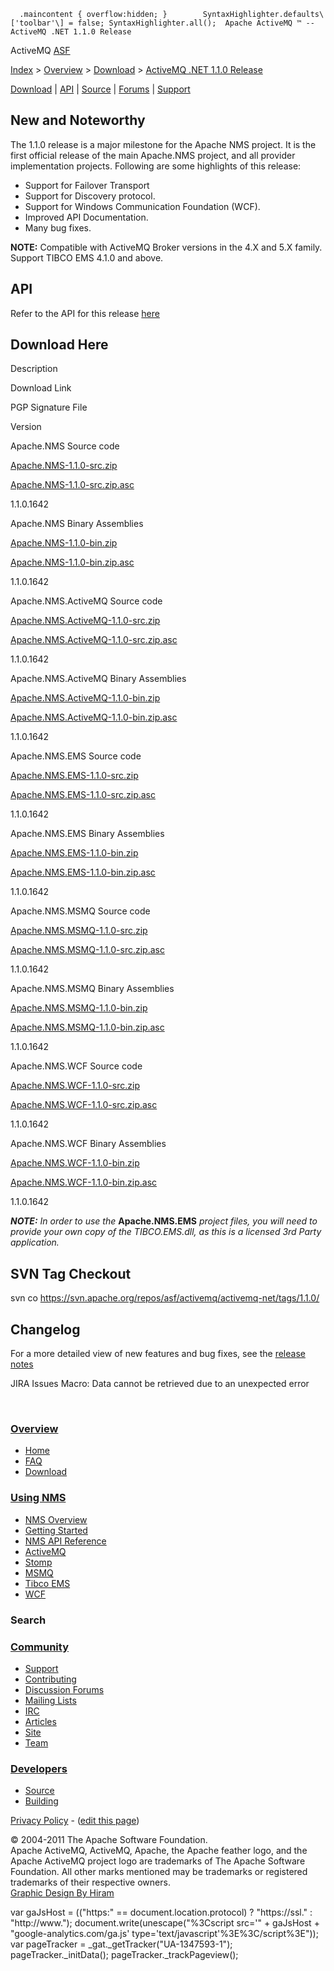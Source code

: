       .maincontent { overflow:hidden; }        SyntaxHighlighter.defaults\['toolbar'\] = false; SyntaxHighlighter.all();  Apache ActiveMQ ™ -- ActiveMQ .NET 1.1.0 Release 

ActiveMQ [ASF](http://www.apache.org)

[Index](index.html) > [Overview](overview.html) > [Download](download.html) > [ActiveMQ .NET 1.1.0 Release](activemq-net-110-release.html)

[Download](download.html) | [API](nms-api.html) | [Source](source.html) | [Forums](http://activemq.apache.org/discussion-forums.html) | [Support](http://activemq.apache.org/support.html)

New and Noteworthy
------------------

The 1.1.0 release is a major milestone for the Apache NMS project. It is the first official release of the main Apache.NMS project, and all provider implementation projects. Following are some highlights of this release:

*   Support for Failover Transport
*   Support for Discovery protocol.
*   Support for Windows Communication Foundation (WCF).
*   Improved API Documentation.
*   Many bug fixes.

  

**NOTE:** Compatible with ActiveMQ Broker versions in the 4.X and 5.X family. Support TIBCO EMS 4.1.0 and above.

API
---

Refer to the API for this release [here](nms-api.html)

Download Here
-------------

Description

Download Link

PGP Signature File

Version

Apache.NMS Source code

[Apache.NMS-1.1.0-src.zip](http://www.apache.org/dyn/closer.cgi/activemq/apache-nms/1.1.0/Apache.NMS-1.1.0-src.zip)

[Apache.NMS-1.1.0-src.zip.asc](http://www.apache.org/dyn/closer.cgi/activemq/apache-nms/1.1.0/Apache.NMS-1.1.0-src.zip.asc)

1.1.0.1642

Apache.NMS Binary Assemblies

[Apache.NMS-1.1.0-bin.zip](http://www.apache.org/dyn/closer.cgi/activemq/apache-nms/1.1.0/Apache.NMS-1.1.0-bin.zip)

[Apache.NMS-1.1.0-bin.zip.asc](http://www.apache.org/dyn/closer.cgi/activemq/apache-nms/1.1.0/Apache.NMS-1.1.0-bin.zip.asc)

1.1.0.1642

Apache.NMS.ActiveMQ Source code

[Apache.NMS.ActiveMQ-1.1.0-src.zip](http://www.apache.org/dyn/closer.cgi/activemq/apache-nms/1.1.0/Apache.NMS.ActiveMQ-1.1.0-src.zip)

[Apache.NMS.ActiveMQ-1.1.0-src.zip.asc](http://www.apache.org/dyn/closer.cgi/activemq/apache-nms/1.1.0/Apache.NMS.ActiveMQ-1.1.0-src.zip.asc)

1.1.0.1642

Apache.NMS.ActiveMQ Binary Assemblies

[Apache.NMS.ActiveMQ-1.1.0-bin.zip](http://www.apache.org/dyn/closer.cgi/activemq/apache-nms/1.1.0/Apache.NMS.ActiveMQ-1.1.0-bin.zip)

[Apache.NMS.ActiveMQ-1.1.0-bin.zip.asc](http://www.apache.org/dyn/closer.cgi/activemq/apache-nms/1.1.0/Apache.NMS.ActiveMQ-1.1.0-bin.zip.asc)

1.1.0.1642

Apache.NMS.EMS Source code

[Apache.NMS.EMS-1.1.0-src.zip](http://www.apache.org/dyn/closer.cgi/activemq/apache-nms/1.1.0/Apache.NMS.EMS-1.1.0-src.zip)

[Apache.NMS.EMS-1.1.0-src.zip.asc](http://www.apache.org/dyn/closer.cgi/activemq/apache-nms/1.1.0/Apache.NMS.EMS-1.1.0-src.zip.asc)

1.1.0.1642

Apache.NMS.EMS Binary Assemblies

[Apache.NMS.EMS-1.1.0-bin.zip](http://www.apache.org/dyn/closer.cgi/activemq/apache-nms/1.1.0/Apache.NMS.EMS-1.1.0-bin.zip)

[Apache.NMS.EMS-1.1.0-bin.zip.asc](http://www.apache.org/dyn/closer.cgi/activemq/apache-nms/1.1.0/Apache.NMS.EMS-1.1.0-bin.zip.asc)

1.1.0.1642

Apache.NMS.MSMQ Source code

[Apache.NMS.MSMQ-1.1.0-src.zip](http://www.apache.org/dyn/closer.cgi/activemq/apache-nms/1.1.0/Apache.NMS.MSMQ-1.1.0-src.zip)

[Apache.NMS.MSMQ-1.1.0-src.zip.asc](http://www.apache.org/dyn/closer.cgi/activemq/apache-nms/1.1.0/Apache.NMS.MSMQ-1.1.0-src.zip.asc)

1.1.0.1642

Apache.NMS.MSMQ Binary Assemblies

[Apache.NMS.MSMQ-1.1.0-bin.zip](http://www.apache.org/dyn/closer.cgi/activemq/apache-nms/1.1.0/Apache.NMS.MSMQ-1.1.0-bin.zip)

[Apache.NMS.MSMQ-1.1.0-bin.zip.asc](http://www.apache.org/dyn/closer.cgi/activemq/apache-nms/1.1.0/Apache.NMS.MSMQ-1.1.0-bin.zip.asc)

1.1.0.1642

Apache.NMS.WCF Source code

[Apache.NMS.WCF-1.1.0-src.zip](http://www.apache.org/dyn/closer.cgi/activemq/apache-nms/1.1.0/Apache.NMS.WCF-1.1.0-src.zip)

[Apache.NMS.WCF-1.1.0-src.zip.asc](http://www.apache.org/dyn/closer.cgi/activemq/apache-nms/1.1.0/Apache.NMS.WCF-1.1.0-src.zip.asc)

1.1.0.1642

Apache.NMS.WCF Binary Assemblies

[Apache.NMS.WCF-1.1.0-bin.zip](http://www.apache.org/dyn/closer.cgi/activemq/apache-nms/1.1.0/Apache.NMS.WCF-1.1.0-bin.zip)

[Apache.NMS.WCF-1.1.0-bin.zip.asc](http://www.apache.org/dyn/closer.cgi/activemq/apache-nms/1.1.0/Apache.NMS.WCF-1.1.0-bin.zip.asc)

1.1.0.1642

**_NOTE:_** _In order to use the_ **Apache.NMS.EMS** _project files, you will need to provide your own copy of the TIBCO.EMS.dll, as this is a licensed 3rd Party application._

SVN Tag Checkout
----------------

svn co https://svn.apache.org/repos/asf/activemq/activemq-net/tags/1.1.0/

Changelog
---------

For a more detailed view of new features and bug fixes, see the [release notes](https://issues.apache.org/activemq/secure/ReleaseNote.jspa?projectId=11010&styleName=Html&version=11814)  

JIRA Issues Macro: Data cannot be retrieved due to an unexpected error

 

### [Overview](overview.html)

*   [Home](index.html)
*   [FAQ](faq.html)
*   [Download](download.html)

### [Using NMS](using-nms.html)

*   [NMS Overview](apachenms.html)
*   [Getting Started](nms.html)
*   [NMS API Reference](nms-api.html)
*   [ActiveMQ](apachenmsactivemq.html)
*   [Stomp](apachenmsstomp.html)
*   [MSMQ](apachenmsmsmq.html)
*   [Tibco EMS](apachenmsems.html)
*   [WCF](apachenmswcf.html)

### Search

   

### [Community](community.html)

*   [Support](support.html)
*   [Contributing](http://activemq.apache.org/contributing.html)
*   [Discussion Forums](http://activemq.apache.org/discussion-forums.html)
*   [Mailing Lists](http://activemq.apache.org/mailing-lists.html)
*   [IRC](irc://irc.codehaus.org/activemq)
*   [Articles](articles.html)
*   [Site](site.html)
*   [Team](http://activemq.apache.org/team.html)

### [Developers](developers.html)

*   [Source](source.html)
*   [Building](building.html)

[Privacy Policy](http://activemq.apache.org/privacy-policy.html) \- ([edit this page](https://cwiki.apache.org/confluence/pages/editpage.action?pageId=121931))

© 2004-2011 The Apache Software Foundation.  
Apache ActiveMQ, ActiveMQ, Apache, the Apache feather logo, and the Apache ActiveMQ project logo are trademarks of The Apache Software Foundation. All other marks mentioned may be trademarks or registered trademarks of their respective owners.  
[Graphic Design By Hiram](http://hiramchirino.com)

var gaJsHost = (("https:" == document.location.protocol) ? "https://ssl." : "http://www."); document.write(unescape("%3Cscript src='" + gaJsHost + "google-analytics.com/ga.js' type='text/javascript'%3E%3C/script%3E")); var pageTracker = \_gat.\_getTracker("UA-1347593-1"); pageTracker.\_initData(); pageTracker.\_trackPageview();